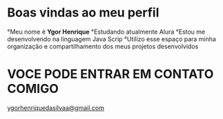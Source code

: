# Boas vindas ao meu perfil

°Meu nome é **Ygor Henrique**
°Estudando atualmente Alura
°Estou me desenvolvendo na linguagem Java Scrip 
°Utilizo esse espaço para minha organização e compartilhamento dos meus projetos desenvolvidos

# VOCE PODE ENTRAR EM CONTATO COMIGO
ygorhenriquedasilvaa@gmail.com
